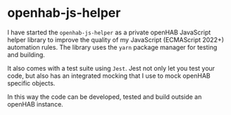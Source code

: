 # openhab-js-helper

I have started the `openhab-js-helper` as a private openHAB JavaScript helper
library to improve the quality of my JavaScript (ECMAScript 2022+) automation
rules. The library uses the `yarn` package manager for testing and building.

It also comes with a test suite using `Jest`. Jest not only let you test your
code, but also has an integrated mocking that I use to mock openHAB specific
objects.

In this way the code can be developed, tested and build outside an openHAB
instance.
